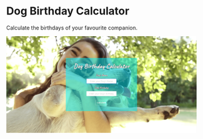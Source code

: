 # Dog Birthday Calculator
Calculate the birthdays of your favourite companion.

![preview image](preview.png)
